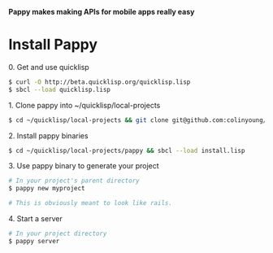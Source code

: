 **Pappy makes making APIs for mobile apps really easy**

Install Pappy
=============

0\. Get and use quicklisp

```bash
$ curl -O http://beta.quicklisp.org/quicklisp.lisp
$ sbcl --load quicklisp.lisp
```

1\. Clone pappy into ~/quicklisp/local-projects

```bash
$ cd ~/quicklisp/local-projects && git clone git@github.com:colinyoung/pappy.git 
```

2\. Install pappy binaries

```bash
$ cd ~/quicklisp/local-projects/pappy && sbcl --load install.lisp
```

3\. Use pappy binary to generate your project

```bash
# In your project's parent directory
$ pappy new myproject

# This is obviously meant to look like rails.
```

4\. Start a server

```bash
# In your project directory
$ pappy server
```
